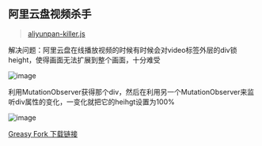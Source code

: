 ## 阿里云盘视频杀手

> [aliyunpan-killer.js](https://github.com/wuuconix/scripts/blob/main/aliyunpan-killer/aliyunpan-killer.js)

解决问题：阿里云盘在线播放视频的时候有时候会对video标签外层的div锁height，使得画面无法扩展到整个画面，十分难受

![image](https://tvax4.sinaimg.cn/large/007YVyKcly1h34orc0989j31hc0tztrx.jpg)

利用MutationObserver获得那个div，然后在利用另一个MutationObserver来监听div属性的变化，一变化就把它的heihgt设置为100%

![image](https://tva4.sinaimg.cn/large/007YVyKcly1h34p433v16j31hc0u04qj.jpg)

[Greasy Fork 下载链接](https://greasyfork.org/zh-CN/scripts/446352-aliyunpan-killer-js)
